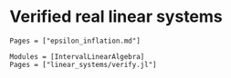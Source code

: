 # Verified real linear systems

```@index
Pages = ["epsilon_inflation.md"]
```

```@autodocs
Modules = [IntervalLinearAlgebra]
Pages = ["linear_systems/verify.jl"]
```
